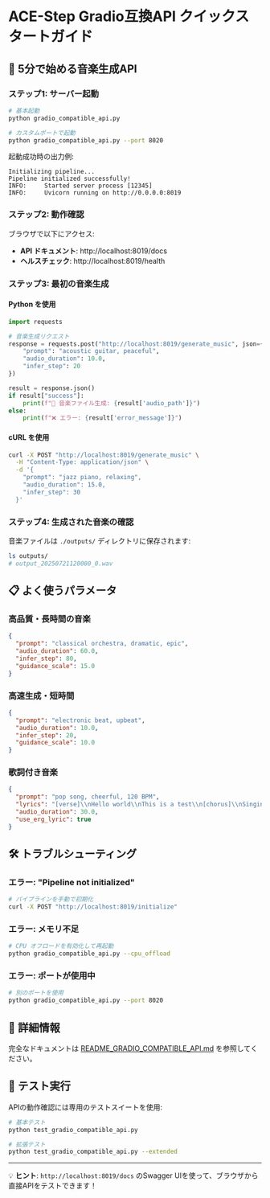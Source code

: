 # ACE-Step Gradio互換API クイックスタートガイド

## 🚀 5分で始める音楽生成API

### ステップ1: サーバー起動

```bash
# 基本起動
python gradio_compatible_api.py

# カスタムポートで起動
python gradio_compatible_api.py --port 8020
```

起動成功時の出力例:
```
Initializing pipeline...
Pipeline initialized successfully!
INFO:     Started server process [12345]
INFO:     Uvicorn running on http://0.0.0.0:8019
```

### ステップ2: 動作確認

ブラウザで以下にアクセス:
- **API ドキュメント**: http://localhost:8019/docs
- **ヘルスチェック**: http://localhost:8019/health

### ステップ3: 最初の音楽生成

#### Python を使用

```python
import requests

# 音楽生成リクエスト
response = requests.post("http://localhost:8019/generate_music", json={
    "prompt": "acoustic guitar, peaceful",
    "audio_duration": 10.0,
    "infer_step": 20
})

result = response.json()
if result["success"]:
    print(f"🎵 音楽ファイル生成: {result['audio_path']}")
else:
    print(f"❌ エラー: {result['error_message']}")
```

#### cURL を使用

```bash
curl -X POST "http://localhost:8019/generate_music" \
  -H "Content-Type: application/json" \
  -d '{
    "prompt": "jazz piano, relaxing",
    "audio_duration": 15.0,
    "infer_step": 30
  }'
```

### ステップ4: 生成された音楽の確認

音楽ファイルは `./outputs/` ディレクトリに保存されます:

```bash
ls outputs/
# output_20250721120000_0.wav
```

## 📋 よく使うパラメータ

### 高品質・長時間の音楽

```json
{
  "prompt": "classical orchestra, dramatic, epic",
  "audio_duration": 60.0,
  "infer_step": 80,
  "guidance_scale": 15.0
}
```

### 高速生成・短時間

```json
{
  "prompt": "electronic beat, upbeat",
  "audio_duration": 10.0,
  "infer_step": 20,
  "guidance_scale": 10.0
}
```

### 歌詞付き音楽

```json
{
  "prompt": "pop song, cheerful, 120 BPM",
  "lyrics": "[verse]\\nHello world\\nThis is a test\\n[chorus]\\nSinging with AI",
  "audio_duration": 30.0,
  "use_erg_lyric": true
}
```

## 🛠️ トラブルシューティング

### エラー: "Pipeline not initialized"

```bash
# パイプラインを手動で初期化
curl -X POST "http://localhost:8019/initialize"
```

### エラー: メモリ不足

```bash
# CPU オフロードを有効化して再起動
python gradio_compatible_api.py --cpu_offload
```

### エラー: ポートが使用中

```bash
# 別のポートを使用
python gradio_compatible_api.py --port 8020
```

## 📖 詳細情報

完全なドキュメントは [README_GRADIO_COMPATIBLE_API.md](README_GRADIO_COMPATIBLE_API.md) を参照してください。

## 🧪 テスト実行

APIの動作確認には専用のテストスイートを使用:

```bash
# 基本テスト
python test_gradio_compatible_api.py

# 拡張テスト
python test_gradio_compatible_api.py --extended
```

---

💡 **ヒント**: `http://localhost:8019/docs` のSwagger UIを使って、ブラウザから直接APIをテストできます！
